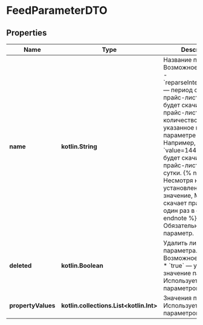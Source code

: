 
# FeedParameterDTO

## Properties
| Name | Type | Description | Notes |
| ------------ | ------------- | ------------- | ------------- |
| **name** | **kotlin.String** | Название параметра.  Возможное значение: - &#x60;reparseIntervalMinutes&#x60; — период скачивания прайс-листа. Маркет будет скачивать прайс-лист через количество минут, указанное в параметре &#x60;value&#x60;. Например, при &#x60;value&#x3D;1440&#x60;, Маркет будет скачивать прайс-лист один раз в сутки.  {% note alert %}  Несмотря на установленное значение, Маркет скачает прайс-лист один раз в сутки.  {% endnote %}  Обязательный параметр.  |  |
| **deleted** | **kotlin.Boolean** | Удалить ли значение параметра.  Возможное значение: * &#x60;true&#x60; — удалить значение параметра.  Используется вместе с параметром &#x60;name&#x60;.  |  [optional] |
| **propertyValues** | **kotlin.collections.List&lt;kotlin.Int&gt;** | Значения параметра.  Используется вместе с параметром &#x60;name&#x60;.  |  [optional] |



